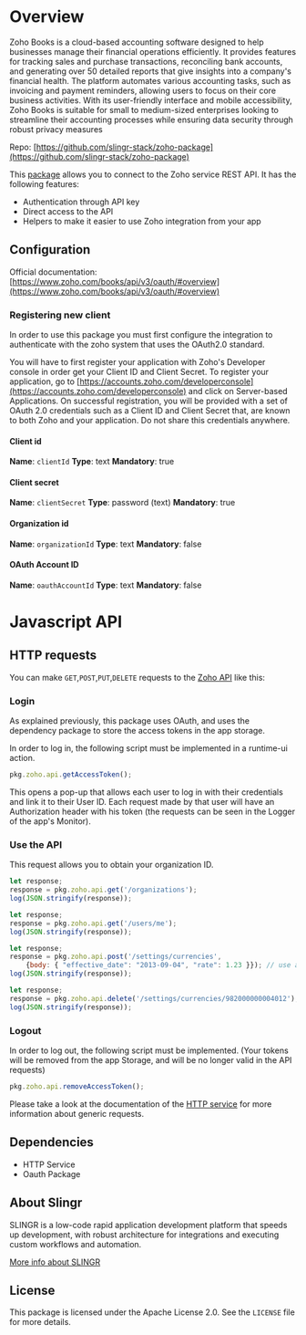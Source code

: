 
# Overview

Zoho Books is a cloud-based accounting software designed to help businesses manage their financial operations efficiently. 
It provides features for tracking sales and purchase transactions, reconciling bank accounts, 
and generating over 50 detailed reports that give insights into a company's financial health. 
The platform automates various accounting tasks, such as invoicing and payment reminders, 
allowing users to focus on their core business activities. With its user-friendly interface and mobile accessibility, 
Zoho Books is suitable for small to medium-sized enterprises looking to streamline their accounting processes while 
ensuring data security through robust privacy measures

Repo: [https://github.com/slingr-stack/zoho-package](https://github.com/slingr-stack/zoho-package)

This [package](https://platform-docs.slingr.io/dev-reference/data-model-and-logic/packages/) allows you to connect to the Zoho service REST API. 
It has the following features:

- Authentication through API key
- Direct access to the API
- Helpers to make it easier to use Zoho integration from your app

## Configuration

Official documentation: [https://www.zoho.com/books/api/v3/oauth/#overview](https://www.zoho.com/books/api/v3/oauth/#overview)

### Registering new client

In order to use this package you must first configure the integration to authenticate with the zoho system that uses the OAuth2.0 standard.

You will have to first register your application with Zoho's Developer console in order get your Client ID and Client Secret.
To register your application, go to [https://accounts.zoho.com/developerconsole](https://accounts.zoho.com/developerconsole) and click on Server-based Applications. 
On successful registration, you will be provided with a set of OAuth 2.0 credentials such as a Client ID and Client Secret that,
are known to both Zoho and your application. Do not share this credentials anywhere.

#### Client id

**Name**: `clientId`
**Type**: text
**Mandatory**: true

#### Client secret

**Name**: `clientSecret`
**Type**: password (text)
**Mandatory**: true

#### Organization id

**Name**: `organizationId`
**Type**: text
**Mandatory**: false

#### OAuth Account ID

**Name**: `oauthAccountId`
**Type**: text
**Mandatory**: false

# Javascript API

## HTTP requests
You can make `GET`,`POST`,`PUT`,`DELETE` requests to the [Zoho API](https://www.zoho.com/books/api/v3/introduction/#organization-id) like this:

### Login

As explained previously, this package uses OAuth, and uses the dependency package to store the access tokens in the app storage.

In order to log in, the following script must be implemented in a runtime-ui action.

```javascript
pkg.zoho.api.getAccessToken();
```

This opens a pop-up that allows each user to log in with their credentials and link it to their User ID.
Each request made by that user will have an Authorization header with his token (the requests can be seen in the Logger of the app's Monitor).

### Use the API

This request allows you to obtain your organization ID.

```javascript
let response;
response = pkg.zoho.api.get('/organizations');
log(JSON.stringify(response));
```

```javascript
let response;
response = pkg.zoho.api.get('/users/me');
log(JSON.stringify(response));
```

```javascript
let response;
response = pkg.zoho.api.post('/settings/currencies',
    {body: { "effective_date": "2013-09-04", "rate": 1.23 }}); // use a valid JSON object here
log(JSON.stringify(response));
```

```javascript
let response;
response = pkg.zoho.api.delete('/settings/currencies/982000000004012'); // use a valid id here
log(JSON.stringify(response));
```

### Logout

In order to log out, the following script must be implemented. 
(Your tokens will be removed from the app Storage, and will be no longer valid in the API requests)

```javascript
pkg.zoho.api.removeAccessToken();
```

Please take a look at the documentation of the [HTTP service](https://github.com/slingr-stack/http-service)
for more information about generic requests.

## Dependencies
* HTTP Service
* Oauth Package

## About Slingr

SLINGR is a low-code rapid application development platform that speeds up development,
with robust architecture for integrations and executing custom workflows and automation.

[More info about SLINGR](https://slingr.io)

## License

This package is licensed under the Apache License 2.0. See the `LICENSE` file for more details.
